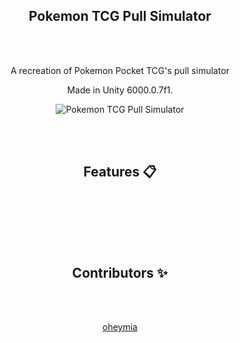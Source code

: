 <h2 align="center">Pokemon TCG Pull Simulator</h2>
<br><br>

<p align="center">A recreation of Pokemon Pocket TCG's pull simulator</p>
<p align="center">Made in Unity 6000.0.7f1.</p>

<p align="center">
    <img src="https://github.com/user-attachments/assets/8ccf0520-0578-4b03-9905-4fd18e7e4fa0" alt="Pokemon TCG Pull Simulator">
</p>

<br><br>
<h2 align="center">Features 📋</h2>
<br><br>

<br><br>
<h2 align="center">Contributors ✨</h2>
<br><br>

<p align="center"><a href="https://github.com/oheymia" target="_blank">oheymia</a></p>

